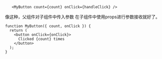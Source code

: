 ```
   <MyButton count={count} onClick={handleClick} />
```
像这种，父组件对子组件中传入参数
在子组件中使用props进行参数接收就好了。
```
function MyButton({ count, onClick }) {
  return (
    <button onClick={onClick}>
      Clicked {count} times
    </button>
  );
}
```